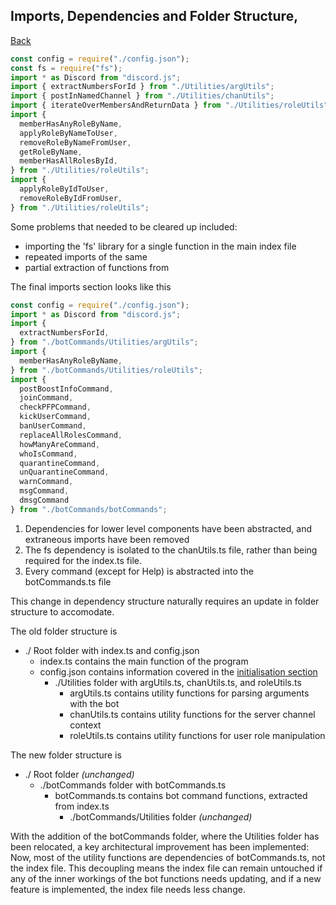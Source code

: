 ## Imports, Dependencies and Folder Structure, 

[Back](defenderProject.md)

```typescript
const config = require("./config.json");
const fs = require("fs");
import * as Discord from "discord.js";
import { extractNumbersForId } from "./Utilities/argUtils";
import { postInNamedChannel } from "./Utilities/chanUtils";
import { iterateOverMembersAndReturnData } from "./Utilities/roleUtils";
import {
  memberHasAnyRoleByName,
  applyRoleByNameToUser,
  removeRoleByNameFromUser,
  getRoleByName,
  memberHasAllRolesById,
} from "./Utilities/roleUtils";
import {
  applyRoleByIdToUser,
  removeRoleByIdFromUser,
} from "./Utilities/roleUtils";
```

Some problems that needed to be cleared up included:
- importing the 'fs' library for a single function in the main index file
- repeated imports of the same 
- partial extraction of functions from

The final imports section looks like this

```typescript
const config = require("./config.json");
import * as Discord from "discord.js";
import { 
  extractNumbersForId,
} from "./botCommands/Utilities/argUtils";
import {
  memberHasAnyRoleByName,
} from "./botCommands/Utilities/roleUtils";
import {
  postBoostInfoCommand,
  joinCommand,
  checkPFPCommand,
  kickUserCommand,
  banUserCommand,
  replaceAllRolesCommand,
  howManyAreCommand,
  whoIsCommand,
  quarantineCommand,
  unQuarantineCommand,
  warnCommand,
  msgCommand,
  dmsgCommand
} from "./botCommands/botCommands";
```

1. Dependencies for lower level components have been abstracted, and extraneous imports have been removed
2. The fs dependency is isolated to the chanUtils.ts file, rather than being required for the index.ts file.
3. Every command (except for Help) is abstracted into the botCommands.ts file

This change in dependency structure naturally requires an update in folder structure to accomodate.

The old folder structure is

- ./ Root folder with index.ts and config.json
  - index.ts contains the main function of the program
  - config.json contains information covered in the [initialisation section](initialisation.md)
    - ./Utilities folder with argUtils.ts, chanUtils.ts, and roleUtils.ts
      - argUtils.ts contains utility functions for parsing arguments with the bot
      - chanUtils.ts contains utility functions for the server channel context
      - roleUtils.ts contains utility functions for user role manipulation

The new folder structure is

- ./ Root folder *(unchanged)*
  - ./botCommands folder with botCommands.ts
    - botCommands.ts contains bot command functions, extracted from index.ts
      - ./botCommands/Utilities folder *(unchanged)*
      
With the addition of the botCommands folder, where the Utilities folder has been relocated, a key architectural improvement has been implemented: Now, most of the utility functions are dependencies of botCommands.ts, not the index file. This decoupling means the index file can remain untouched if any of the inner workings of the bot functions needs updating, and if a new feature is implemented, the index file needs less change.
